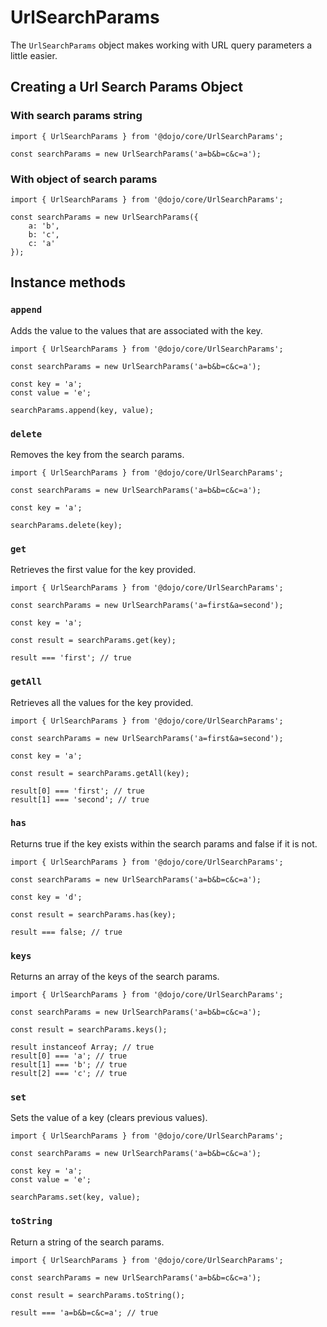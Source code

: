 # UrlSearchParams

The `UrlSearchParams` object makes working with URL query parameters a little easier.

## Creating a Url Search Params Object

### With search params string

```
import { UrlSearchParams } from '@dojo/core/UrlSearchParams';

const searchParams = new UrlSearchParams('a=b&b=c&c=a');
```

### With object of search params

```
import { UrlSearchParams } from '@dojo/core/UrlSearchParams';

const searchParams = new UrlSearchParams({
	a: 'b',
	b: 'c',
	c: 'a'
});
```

## Instance methods

### `append`

Adds the value to the values that are associated with the key.

```
import { UrlSearchParams } from '@dojo/core/UrlSearchParams';

const searchParams = new UrlSearchParams('a=b&b=c&c=a');

const key = 'a';
const value = 'e';

searchParams.append(key, value);
```

### `delete`

Removes the key from the search params.

```
import { UrlSearchParams } from '@dojo/core/UrlSearchParams';

const searchParams = new UrlSearchParams('a=b&b=c&c=a');

const key = 'a';

searchParams.delete(key);
```

### `get`

Retrieves the first value for the key provided.

```
import { UrlSearchParams } from '@dojo/core/UrlSearchParams';

const searchParams = new UrlSearchParams('a=first&a=second');

const key = 'a';

const result = searchParams.get(key);

result === 'first'; // true
```

### `getAll`

Retrieves all the values for the key provided.

```
import { UrlSearchParams } from '@dojo/core/UrlSearchParams';

const searchParams = new UrlSearchParams('a=first&a=second');

const key = 'a';

const result = searchParams.getAll(key);

result[0] === 'first'; // true
result[1] === 'second'; // true
```

### `has`

Returns true if the key exists within the search params and false if it is not.

```
import { UrlSearchParams } from '@dojo/core/UrlSearchParams';

const searchParams = new UrlSearchParams('a=b&b=c&c=a');

const key = 'd';

const result = searchParams.has(key);

result === false; // true
```

### `keys`

Returns an array of the keys of the search params.

```
import { UrlSearchParams } from '@dojo/core/UrlSearchParams';

const searchParams = new UrlSearchParams('a=b&b=c&c=a');

const result = searchParams.keys();

result instanceof Array; // true
result[0] === 'a'; // true
result[1] === 'b'; // true
result[2] === 'c'; // true
```

### `set`

Sets the value of a key (clears previous values).

```
import { UrlSearchParams } from '@dojo/core/UrlSearchParams';

const searchParams = new UrlSearchParams('a=b&b=c&c=a');

const key = 'a';
const value = 'e';

searchParams.set(key, value);
```

### `toString`

Return a string of the search params.

```
import { UrlSearchParams } from '@dojo/core/UrlSearchParams';

const searchParams = new UrlSearchParams('a=b&b=c&c=a');

const result = searchParams.toString();

result === 'a=b&b=c&c=a'; // true
```
